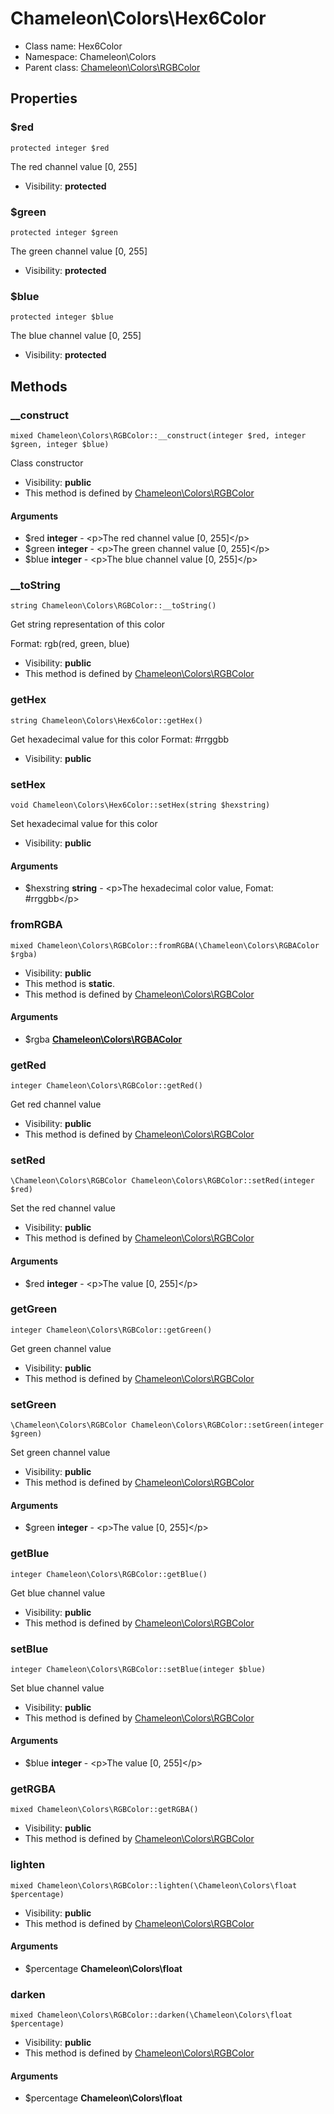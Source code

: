 Chameleon\Colors\Hex6Color
===============






* Class name: Hex6Color
* Namespace: Chameleon\Colors
* Parent class: [Chameleon\Colors\RGBColor](Chameleon-Colors-RGBColor.md)





Properties
----------


### $red

    protected integer $red

The red channel value [0, 255]



* Visibility: **protected**


### $green

    protected integer $green

The green channel value [0, 255]



* Visibility: **protected**


### $blue

    protected integer $blue

The blue channel value [0, 255]



* Visibility: **protected**


Methods
-------


### __construct

    mixed Chameleon\Colors\RGBColor::__construct(integer $red, integer $green, integer $blue)

Class constructor



* Visibility: **public**
* This method is defined by [Chameleon\Colors\RGBColor](Chameleon-Colors-RGBColor.md)


#### Arguments
* $red **integer** - &lt;p&gt;The red channel value [0, 255]&lt;/p&gt;
* $green **integer** - &lt;p&gt;The green channel value [0, 255]&lt;/p&gt;
* $blue **integer** - &lt;p&gt;The blue channel value [0, 255]&lt;/p&gt;



### __toString

    string Chameleon\Colors\RGBColor::__toString()

Get string representation of this color

Format: rgb(red, green, blue)

* Visibility: **public**
* This method is defined by [Chameleon\Colors\RGBColor](Chameleon-Colors-RGBColor.md)




### getHex

    string Chameleon\Colors\Hex6Color::getHex()

Get hexadecimal value for this color
Format: #rrggbb



* Visibility: **public**




### setHex

    void Chameleon\Colors\Hex6Color::setHex(string $hexstring)

Set hexadecimal value for this color



* Visibility: **public**


#### Arguments
* $hexstring **string** - &lt;p&gt;The hexadecimal color value, Fomat: #rrggbb&lt;/p&gt;



### fromRGBA

    mixed Chameleon\Colors\RGBColor::fromRGBA(\Chameleon\Colors\RGBAColor $rgba)





* Visibility: **public**
* This method is **static**.
* This method is defined by [Chameleon\Colors\RGBColor](Chameleon-Colors-RGBColor.md)


#### Arguments
* $rgba **[Chameleon\Colors\RGBAColor](Chameleon-Colors-RGBAColor.md)**



### getRed

    integer Chameleon\Colors\RGBColor::getRed()

Get red channel value



* Visibility: **public**
* This method is defined by [Chameleon\Colors\RGBColor](Chameleon-Colors-RGBColor.md)




### setRed

    \Chameleon\Colors\RGBColor Chameleon\Colors\RGBColor::setRed(integer $red)

Set the red channel value



* Visibility: **public**
* This method is defined by [Chameleon\Colors\RGBColor](Chameleon-Colors-RGBColor.md)


#### Arguments
* $red **integer** - &lt;p&gt;The value [0, 255]&lt;/p&gt;



### getGreen

    integer Chameleon\Colors\RGBColor::getGreen()

Get green channel value



* Visibility: **public**
* This method is defined by [Chameleon\Colors\RGBColor](Chameleon-Colors-RGBColor.md)




### setGreen

    \Chameleon\Colors\RGBColor Chameleon\Colors\RGBColor::setGreen(integer $green)

Set green channel value



* Visibility: **public**
* This method is defined by [Chameleon\Colors\RGBColor](Chameleon-Colors-RGBColor.md)


#### Arguments
* $green **integer** - &lt;p&gt;The value [0, 255]&lt;/p&gt;



### getBlue

    integer Chameleon\Colors\RGBColor::getBlue()

Get blue channel value



* Visibility: **public**
* This method is defined by [Chameleon\Colors\RGBColor](Chameleon-Colors-RGBColor.md)




### setBlue

    integer Chameleon\Colors\RGBColor::setBlue(integer $blue)

Set blue channel value



* Visibility: **public**
* This method is defined by [Chameleon\Colors\RGBColor](Chameleon-Colors-RGBColor.md)


#### Arguments
* $blue **integer** - &lt;p&gt;The value [0, 255]&lt;/p&gt;



### getRGBA

    mixed Chameleon\Colors\RGBColor::getRGBA()





* Visibility: **public**
* This method is defined by [Chameleon\Colors\RGBColor](Chameleon-Colors-RGBColor.md)




### lighten

    mixed Chameleon\Colors\RGBColor::lighten(\Chameleon\Colors\float $percentage)





* Visibility: **public**
* This method is defined by [Chameleon\Colors\RGBColor](Chameleon-Colors-RGBColor.md)


#### Arguments
* $percentage **Chameleon\Colors\float**



### darken

    mixed Chameleon\Colors\RGBColor::darken(\Chameleon\Colors\float $percentage)





* Visibility: **public**
* This method is defined by [Chameleon\Colors\RGBColor](Chameleon-Colors-RGBColor.md)


#### Arguments
* $percentage **Chameleon\Colors\float**


